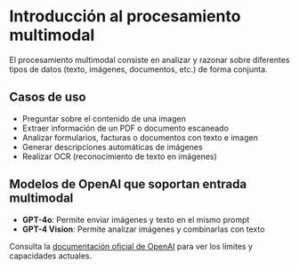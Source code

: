 # Introducción al procesamiento multimodal

El procesamiento multimodal consiste en analizar y razonar sobre diferentes tipos de datos (texto, imágenes, documentos, etc.) de forma conjunta.

## Casos de uso
- Preguntar sobre el contenido de una imagen
- Extraer información de un PDF o documento escaneado
- Analizar formularios, facturas o documentos con texto e imagen
- Generar descripciones automáticas de imágenes
- Realizar OCR (reconocimiento de texto en imágenes)

## Modelos de OpenAI que soportan entrada multimodal
- **GPT-4o**: Permite enviar imágenes y texto en el mismo prompt
- **GPT-4 Vision**: Permite analizar imágenes y combinarlas con texto

Consulta la [documentación oficial de OpenAI](https://platform.openai.com/docs/guides/vision) para ver los límites y capacidades actuales. 